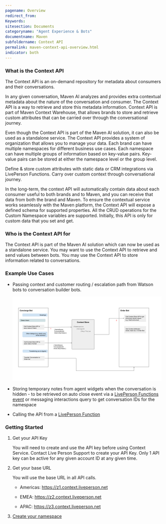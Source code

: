 ```yaml
---
pagename: Overview
redirect_from:
Keywords:
sitesection: Documents
categoryname: "Agent Experience & Bots"
documentname: Maven
subfoldername: Context API
permalink: maven-context-api-overview.html
indicator: both
---
```


### What is the Context API

The Context API is an on-demand repository for metadata about consumers and their conversations.

In any given conversation, Maven AI analyzes and provides extra contextual metadata about the nature of the conversation and consumer. The Context API is a way to retrieve and store this metadata information.  Context API is part of Maven Context Warehouse, that allows brands to store and retrieve custom attributes that can be carried over through the conversational journey.

Even though the Context API is part of the Maven AI solution, it  can also be used as a standalone service. The Context API provides a system of organization that allows you to manage your data. Each brand can have multiple namespaces for different business use cases. Each namespace can have multiple groups of information based on key-value pairs. Key-value pairs can be stored at either the namespace level or the group level.

Define & store custom attributes with static data or CRM integrations via LivePerson Functions. Carry over custom context through conversational journey.

In the long-term, the context API will automatically contain data about each consumer useful to both brands and to Maven, and you can receive that data from both the brand and Maven. To ensure the contextual service works seamlessly with the Maven platform, the Context API will expose a defined schema for supported properties. All the CRUD operations for the Custom Namespace variables are supported. Initially, this API is only for custom data that you set and get.


### Who is the Context API for

The Context API is part of the Maven AI solution which can now be used as a standalone service. You may want to use the Context API to retrieve and send values between bots. You may use the Context API to store information related to conversations.


### Example Use Cases

* Passing context and customer routing / escalation path from Watson bots to conversation builder bots.

  <img class="fancyimage" style="width:750px" src="img/maven/mavencontextapiusecase.png">

* Storing temporary notes from agent widgets when the conversation is hidden - to be retrieved on auto close event via a [LivePerson Functions event](liveperson-functions-development-events-templates.html) or messaging interactions query to get conversation IDs for the namespace

* Calling the API from a [LivePerson Function](liveperson-functions-developing-with-liveperson-functions-overview.html)

### Getting Started

1. Get your API Key

    You will need to create and use the API key before using Context Service. Contact Live Person Support to create your API Key. Only 1 API key can be active for any given account ID at any given time.

2. Get your base URL

    You will use the base URL in all API calls.

    * Americas: https://z1.context.liveperson.net

    * EMEA: https://z2.context.liveperson.net

    * APAC: https://z3.context.liveperson.net

3. [Create your namespace](maven-context-api-methods.html#create-a-custom-namespace)
